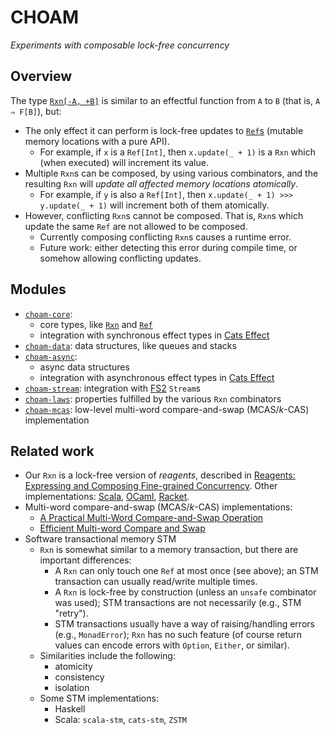 <!--

   SPDX-License-Identifier: Apache-2.0
   Copyright 2016-2021 Daniel Urban and contributors listed in NOTICE.txt

   Licensed under the Apache License, Version 2.0 (the "License");
   you may not use this file except in compliance with the License.
   You may obtain a copy of the License at

       http://www.apache.org/licenses/LICENSE-2.0

   Unless required by applicable law or agreed to in writing, software
   distributed under the License is distributed on an "AS IS" BASIS,
   WITHOUT WARRANTIES OR CONDITIONS OF ANY KIND, either express or implied.
   See the License for the specific language governing permissions and
   limitations under the License.

--->

# CHOAM

*Experiments with composable lock-free concurrency*

## Overview

The type [`Rxn[-A, +B]`](core/shared/src/main/scala/dev/tauri/choam/Rxn.scala)
is similar to an effectful function from `A` to `B` (that is, `A ⇒ F[B]`), but:

- The only effect it can perform is lock-free updates to
  [`Ref`s](core/shared/src/main/scala/dev/tauri/choam/Ref.scala)
  (mutable memory locations with a pure API).
  - For example, if `x` is a `Ref[Int]`, then `x.update(_ + 1)` is a `Rxn` which
    (when executed) will increment its value.
- Multiple `Rxn`s can be composed, by using various combinators,
  and the resulting `Rxn` will *update all affected memory locations atomically*.
  - For example, if `y` is also a `Ref[Int]`, then `x.update(_ + 1) >>> y.update(_ + 1)`
    will increment both of them atomically.
- However, conflicting `Rxn`s cannot be composed. That is, `Rxn`s which
  update the same `Ref` are not allowed to be composed.
  - Currently composing conflicting `Rxn`s causes a runtime error.
  - Future work: either detecting this error during compile time,
    or somehow allowing conflicting updates.

## Modules

- [`choam-core`](core/shared/src/main/scala/dev/tauri/choam/):
  - core types, like
    [`Rxn`](core/shared/src/main/scala/dev/tauri/choam/Rxn.scala) and
    [`Ref`](core/shared/src/main/scala/dev/tauri/choam/Ref.scala)
  - integration with synchronous effect types in
    [Cats Effect](https://github.com/typelevel/cats-effect)
- [`choam-data`](data/shared/src/main/scala/dev/tauri/choam/data/):
  data structures, like queues and stacks
- [`choam-async`](async/shared/src/main/scala/dev/tauri/choam/async/):
  - async data structures
  - integration with asynchronous effect types in
    [Cats Effect](https://github.com/typelevel/cats-effect)
- [`choam-stream`](stream/shared/src/main/scala/dev/tauri/choam/stream/):
  integration with [FS2](https://github.com/typelevel/fs2) `Stream`s
- [`choam-laws`](laws/shared/src/main/scala/dev/tauri/choam/laws/):
  properties fulfilled by the various `Rxn` combinators
- [`choam-mcas`](mcas/shared/src/main/scala/dev/tauri/choam/mcas/):
  low-level multi-word compare-and-swap (MCAS/*k*-CAS) implementation

## Related work

- Our `Rxn` is a lock-free version of *reagents*, described in [Reagents:
  Expressing and Composing Fine-grained Concurrency](https://people.mpi-sws.org/~turon/reagents.pdf). Other implementations:
  [Scala](https://github.com/aturon/ChemistrySet),
  [OCaml](https://github.com/ocamllabs/reagents),
  [Racket](https://github.com/aturon/Caper).
- Multi-word compare-and-swap (MCAS/*k*-CAS) implementations:
  - [A Practical Multi-Word Compare-and-Swap Operation](
    https://www.cl.cam.ac.uk/research/srg/netos/papers/2002-casn.pdf)
  - [Efficient Multi-word Compare and Swap](
    https://arxiv.org/pdf/2008.02527.pdf)
- Software transactional memory STM
  - `Rxn` is somewhat similar to a memory transaction, but there are
    important differences:
    - A `Rxn` can only touch one `Ref` at most once (see above); an STM
      transaction can usually read/write multiple times.
    - A `Rxn` is lock-free by construction (unless an `unsafe` combinator
      was used); STM transactions are not necessarily (e.g., STM "retry").
    - STM transactions usually have a way of raising/handling errors
      (e.g., `MonadError`); `Rxn` has no such feature (of course return
      values can encode errors with `Option`, `Either`, or similar).
  - Similarities include the following:
    - atomicity
    - consistency
    - isolation
  - Some STM implementations:
    - Haskell
    - Scala: `scala-stm`, `cats-stm`, `ZSTM`
